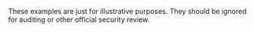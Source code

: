 These examples are just for illustrative purposes. They should be ignored for auditing or other official security review.
